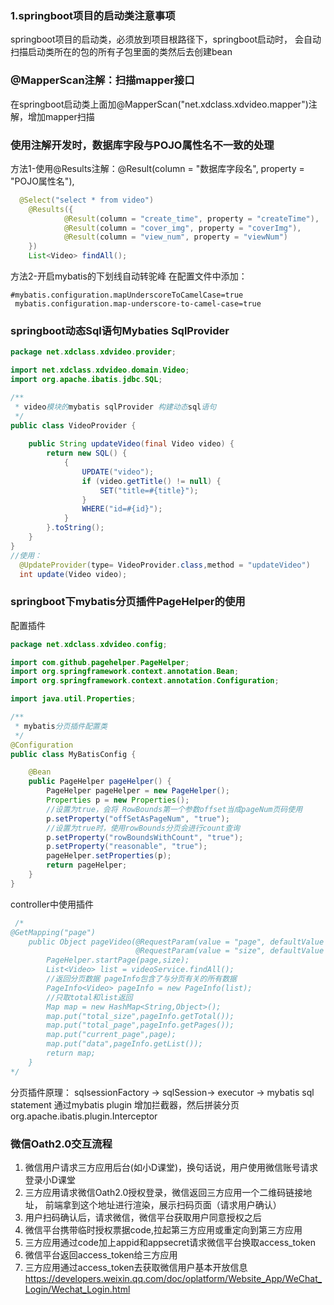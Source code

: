 ### 1.springboot项目的启动类注意事项
springboot项目的启动类，必须放到项目根路径下，springboot启动时，
会自动扫描启动类所在的包的所有子包里面的类然后去创建bean


### @MapperScan注解：扫描mapper接口
在springboot启动类上面加@MapperScan("net.xdclass.xdvideo.mapper")注解，增加mapper扫描


### 使用注解开发时，数据库字段与POJO属性名不一致的处理
方法1-使用@Results注解：@Result(column = "数据库字段名", property = "POJO属性名"),
```java
  @Select("select * from video")
    @Results({
            @Result(column = "create_time", property = "createTime"),
            @Result(column = "cover_img", property = "coverImg"),
            @Result(column = "view_num", property = "viewNum")
    })
    List<Video> findAll();
```
方法2-开启mybatis的下划线自动转驼峰
在配置文件中添加：
```
#mybatis.configuration.mapUnderscoreToCamelCase=true
 mybatis.configuration.map-underscore-to-camel-case=true
```
### springboot动态Sql语句Mybaties SqlProvider
```java
package net.xdclass.xdvideo.provider;

import net.xdclass.xdvideo.domain.Video;
import org.apache.ibatis.jdbc.SQL;

/**
 * video模块的mybatis sqlProvider 构建动态sql语句
 */
public class VideoProvider {
  
    public String updateVideo(final Video video) {
        return new SQL() {
            {
                UPDATE("video");
                if (video.getTitle() != null) {
                    SET("title=#{title}");
                }
                WHERE("id=#{id}");
            }
        }.toString();
    }
}
//使用：
  @UpdateProvider(type= VideoProvider.class,method = "updateVideo")
  int update(Video video);
```
### springboot下mybatis分页插件PageHelper的使用
配置插件
```java
package net.xdclass.xdvideo.config;

import com.github.pagehelper.PageHelper;
import org.springframework.context.annotation.Bean;
import org.springframework.context.annotation.Configuration;

import java.util.Properties;

/**
 * mybatis分页插件配置类
 */
@Configuration
public class MyBatisConfig {

    @Bean
    public PageHelper pageHelper() {
        PageHelper pageHelper = new PageHelper();
        Properties p = new Properties();
        //设置为true，会将 RowBounds第一个参数offset当成pageNum页码使用
        p.setProperty("offSetAsPageNum", "true");
        //设置为true时，使用rowBounds分页会进行count查询
        p.setProperty("rowBoundsWithCount", "true");
        p.setProperty("reasonable", "true");
        pageHelper.setProperties(p);
        return pageHelper;
    }
}
```
 controller中使用插件
```java
 /*
@GetMapping("page")
    public Object pageVideo(@RequestParam(value = "page", defaultValue = "1") int page,
                            @RequestParam(value = "size", defaultValue = "8") int size) {
		PageHelper.startPage(page,size);
		List<Video> list = videoService.findAll();
		//返回分页数据 pageInfo包含了与分页有关的所有数据
		PageInfo<Video> pageInfo = new PageInfo(list);
		//只取total和list返回
		Map map = new HashMap<String,Object>();
		map.put("total_size",pageInfo.getTotal());
		map.put("total_page",pageInfo.getPages());
		map.put("current_page",page);
		map.put("data",pageInfo.getList());
		return map;
    }
*/
```
分页插件原理：
sqlsessionFactory -> sqlSession-> executor -> mybatis sql statement
			通过mybatis plugin 增加拦截器，然后拼装分页
			org.apache.ibatis.plugin.Interceptor
			
### 微信Oath2.0交互流程
1. 微信用户请求三方应用后台(如小D课堂)，换句话说，用户使用微信账号请求登录小D课堂
2. 三方应用请求微信Oath2.0授权登录，微信返回三方应用一个二维码链接地址，
前端拿到这个地址进行渲染，展示扫码页面（请求用户确认）
3. 用户扫码确认后，请求微信，微信平台获取用户同意授权之后
4. 微信平台携带临时授权票据code,拉起第三方应用或重定向到第三方应用
5. 三方应用通过code加上appid和appsecret请求微信平台换取access_token
6. 微信平台返回access_token给三方应用
7. 三方应用通过access_token去获取微信用户基本开放信息
https://developers.weixin.qq.com/doc/oplatform/Website_App/WeChat_Login/Wechat_Login.html
